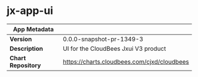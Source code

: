 # jx-app-ui

|App Metadata||
|---|---|
| **Version** | 0.0.0-snapshot-pr-1349-3 |
| **Description** | UI for the CloudBees Jxui V3 product |
| **Chart Repository** | https://charts.cloudbees.com/cjxd/cloudbees |
